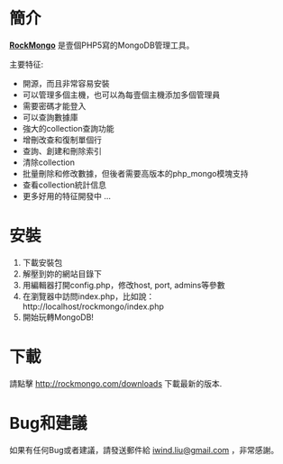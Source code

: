 

# 簡介 #

**[RockMongo](rock_mongo_tw.md)** 是壹個PHP5寫的MongoDB管理工具。

主要特征:

  * 開源，而且非常容易安裝
  * 可以管理多個主機，也可以為每壹個主機添加多個管理員
  * 需要密碼才能登入
  * 可以查詢數據庫
  * 強大的collection查詢功能
  * 增刪改查和復制單個行
  * 查詢、創建和刪除索引
  * 清除collection
  * 批量刪除和修改數據，但後者需要高版本的php\_mongo模塊支持
  * 查看collection統計信息
  * 更多好用的特征開發中 ...


# 安裝 #

  1. 下載安裝包
  1. 解壓到妳的網站目錄下
  1. 用編輯器打開config.php，修改host, port, admins等參數
  1. 在瀏覽器中訪問index.php，比如說：http://localhost/rockmongo/index.php
  1. 開始玩轉MongoDB!

# 下載 #

請點擊 http://rockmongo.com/downloads 下載最新的版本.

# Bug和建議 #

如果有任何Bug或者建議，請發送郵件給 iwind.liu@gmail.com ，非常感謝。